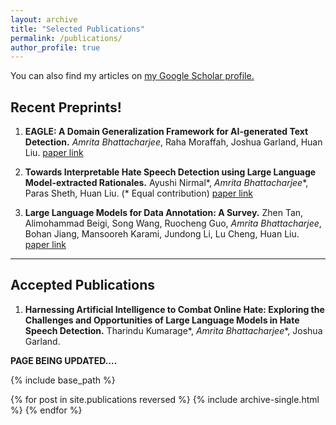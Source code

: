 ```yaml
---
layout: archive
title: "Selected Publications"
permalink: /publications/
author_profile: true
---
```



You can also find my articles on <u><a href="https://scholar.google.com/citations?user=hdXXMPwAAAAJ&hl=en">my Google Scholar profile</a>.</u>


## Recent Preprints!

1. **EAGLE: A Domain Generalization Framework for AI-generated Text Detection.** _Amrita Bhattacharjee_, Raha Moraffah, Joshua Garland, Huan Liu. [paper link](https://arxiv.org/abs/2403.15690)

2. **Towards Interpretable Hate Speech Detection using Large Language Model-extracted Rationales.** Ayushi Nirmal\*, _Amrita Bhattacharjee_\*, Paras Sheth, Huan Liu. (* Equal contribution) [paper link](https://arxiv.org/abs/2403.12403)

3. **Large Language Models for Data Annotation: A Survey.** Zhen Tan, Alimohammad Beigi, Song Wang, Ruocheng Guo, _Amrita Bhattacharjee_, Bohan Jiang, Mansooreh Karami, Jundong Li, Lu Cheng, Huan Liu. [paper link](https://arxiv.org/abs/2402.13446)

_____

## Accepted Publications

1. **Harnessing Artificial Intelligence to Combat Online Hate: Exploring the Challenges and Opportunities of Large Language Models in Hate Speech Detection.** Tharindu Kumarage*, _Amrita Bhattacharjee_*, Joshua Garland.


**PAGE BEING UPDATED....**

{% include base_path %}

{% for post in site.publications reversed %}
  {% include archive-single.html %}
{% endfor %}
